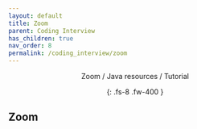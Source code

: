 ```yaml
---
layout: default
title: Zoom
parent: Coding Interview
has_children: true
nav_order: 8
permalink: /coding_interview/zoom
---
```

<div align="center" markdown="1">
Zoom / Java resources / Tutorial

{: .fs-8 .fw-400 }
</div>

## Zoom